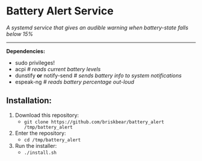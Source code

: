 # Battery Alert Service  
_A systemd service that gives an audible warning when battery-state falls below 15%_  

---  

__Dependencies:__  
  - sudo privileges!
  - acpi _# reads current battery levels_  
  - dunstify __or__ notify-send _# sends battery info to system notifications_  
  - espeak-ng _# reads battery percentage out-loud_  

## Installation:  
1. Download this repository:  
    - `git clone https://github.com/briskbear/battery_alert /tmp/battery_alert`   
2. Enter the repository:  
    - `cd /tmp/battery_alert`  
3. Run the installer:  
    - `./install.sh`  
